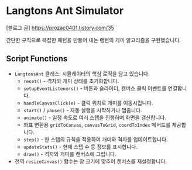 # Langtons Ant Simulator
[블로그 글]
https://prozac0401.tistory.com/35

간단한 규칙으로 복잡한 패턴을 만들어 내는 랭턴의 개미 알고리즘을 구현했습니다.

## Script Functions
- `LangtonsAnt` 클래스: 시뮬레이터의 핵심 로직을 담고 있습니다.
    - `reset()` - 격자와 개미 상태를 초기화합니다.
    - `setupEventListeners()` - 버튼과 슬라이더, 캔버스 클릭 이벤트를 연결합니다.
    - `handleCanvasClick(e)` - 클릭 위치로 개미를 이동시킵니다.
    - `start()` / `pause()` - 자동 실행을 시작하거나 멈춥니다.
    - `animate()` - 일정 속도로 여러 스텝을 진행하며 화면을 갱신합니다.
    - 좌표 변환용 `gridToCanvas`, `canvasToGrid`, `coordToIndex` 메서드를 제공합니다.
    - `step()` - 한 스텝의 규칙을 적용하여 개미와 격자를 업데이트합니다.
    - `updateStats()` - 현재 스텝 수 등 정보를 표시합니다.
    - `draw()` - 격자와 개미를 캔버스에 그립니다.
- 전역 `resizeCanvas()` 함수는 창 크기에 맞추어 캔버스를 재설정합니다.
